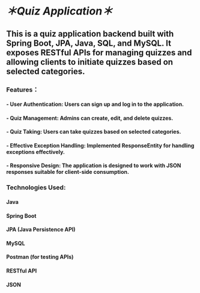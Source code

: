 # *＊Quiz Application＊*
## This is a quiz application backend built with Spring Boot, JPA, Java, SQL, and MySQL. It exposes RESTful APIs for managing quizzes and allowing clients to initiate quizzes based on selected categories.

### Features：
#### - User Authentication: Users can sign up and log in to the application.
#### - Quiz Management: Admins can create, edit, and delete quizzes.
#### - Quiz Taking: Users can take quizzes based on selected categories.
#### - Effective Exception Handling: Implemented ResponseEntity for handling exceptions effectively.
#### - Responsive Design: The application is designed to work with JSON responses suitable for client-side consumption.

### Technologies Used:
#### Java
#### Spring Boot
#### JPA (Java Persistence API)
#### MySQL
#### Postman (for testing APIs)
#### RESTful API
#### JSON
